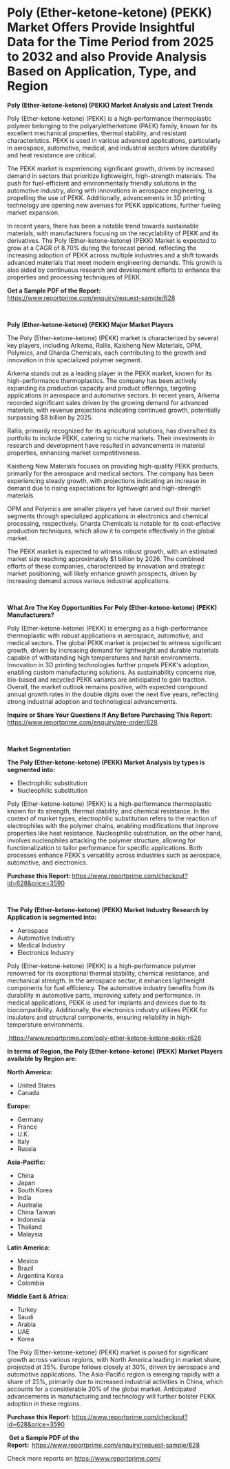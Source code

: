 <p><h1>Poly (Ether-ketone-ketone) (PEKK) Market Offers Provide Insightful Data for the Time Period from 2025 to 2032 and also Provide Analysis Based on Application, Type, and Region</h1></p><p><strong>Poly (Ether-ketone-ketone) (PEKK) Market Analysis and Latest Trends</strong></p>
<p><p>Poly (Ether-ketone-ketone) (PEKK) is a high-performance thermoplastic polymer belonging to the polyaryletherketone (PAEK) family, known for its excellent mechanical properties, thermal stability, and resistant characteristics. PEKK is used in various advanced applications, particularly in aerospace, automotive, medical, and industrial sectors where durability and heat resistance are critical.</p><p>The PEKK market is experiencing significant growth, driven by increased demand in sectors that prioritize lightweight, high-strength materials. The push for fuel-efficient and environmentally friendly solutions in the automotive industry, along with innovations in aerospace engineering, is propelling the use of PEKK. Additionally, advancements in 3D printing technology are opening new avenues for PEKK applications, further fueling market expansion.</p><p>In recent years, there has been a notable trend towards sustainable materials, with manufacturers focusing on the recyclability of PEKK and its derivatives. The Poly (Ether-ketone-ketone) (PEKK) Market is expected to grow at a CAGR of 8.70% during the forecast period, reflecting the increasing adoption of PEKK across multiple industries and a shift towards advanced materials that meet modern engineering demands. This growth is also aided by continuous research and development efforts to enhance the properties and processing techniques of PEKK.</p></p>
<p><strong>Get a Sample PDF of the Report:&nbsp;</strong> <a href="https://www.reportprime.com/enquiry/request-sample/628?utm_campaign=3439&utm_medium=2&utm_source=Github&utm_content=ia&utm_term=18032025&utm_id=poly-ether-ketone-ketone-pekk">https://www.reportprime.com/enquiry/request-sample/628</a></p>
<p>&nbsp;</p>
<p><strong>Poly (Ether-ketone-ketone) (PEKK) Major Market Players</strong></p>
<p><p>The Poly (Ether-ketone-ketone) (PEKK) market is characterized by several key players, including Arkema, Rallis, Kaisheng New Materials, OPM, Polymics, and Gharda Chemicals, each contributing to the growth and innovation in this specialized polymer segment.</p><p>Arkema stands out as a leading player in the PEKK market, known for its high-performance thermoplastics. The company has been actively expanding its production capacity and product offerings, targeting applications in aerospace and automotive sectors. In recent years, Arkema recorded significant sales driven by the growing demand for advanced materials, with revenue projections indicating continued growth, potentially surpassing $8 billion by 2025.</p><p>Rallis, primarily recognized for its agricultural solutions, has diversified its portfolio to include PEKK, catering to niche markets. Their investments in research and development have resulted in advancements in material properties, enhancing market competitiveness.</p><p>Kaisheng New Materials focuses on providing high-quality PEKK products, primarily for the aerospace and medical sectors. The company has been experiencing steady growth, with projections indicating an increase in demand due to rising expectations for lightweight and high-strength materials.</p><p>OPM and Polymics are smaller players yet have carved out their market segments through specialized applications in electronics and chemical processing, respectively. Gharda Chemicals is notable for its cost-effective production techniques, which allow it to compete effectively in the global market.</p><p>The PEKK market is expected to witness robust growth, with an estimated market size reaching approximately $1 billion by 2026. The combined efforts of these companies, characterized by innovation and strategic market positioning, will likely enhance growth prospects, driven by increasing demand across various industrial applications.</p></p>
<p>&nbsp;</p>
<p><strong>What Are The Key Opportunities For Poly (Ether-ketone-ketone) (PEKK) Manufacturers?</strong></p>
<p><p>Poly (Ether-ketone-ketone) (PEKK) is emerging as a high-performance thermoplastic with robust applications in aerospace, automotive, and medical sectors. The global PEKK market is projected to witness significant growth, driven by increasing demand for lightweight and durable materials capable of withstanding high temperatures and harsh environments. Innovation in 3D printing technologies further propels PEKK's adoption, enabling custom manufacturing solutions. As sustainability concerns rise, bio-based and recycled PEKK variants are anticipated to gain traction. Overall, the market outlook remains positive, with expected compound annual growth rates in the double digits over the next five years, reflecting strong industrial adoption and technological advancements.</p></p>
<p><strong>Inquire or Share Your Questions If Any Before Purchasing This Report:</strong> <a href="https://www.reportprime.com/enquiry/pre-order/628?utm_campaign=3439&utm_medium=2&utm_source=Github&utm_content=ia&utm_term=18032025&utm_id=poly-ether-ketone-ketone-pekk">https://www.reportprime.com/enquiry/pre-order/628</a></p>
<p>&nbsp;</p>
<p><strong>Market Segmentation</strong></p>
<p><strong>The Poly (Ether-ketone-ketone) (PEKK) Market Analysis by types is segmented into:</strong></p>
<p><ul><li>Electrophilic substitution</li><li>Nucleophilic substitution</li></ul></p>
<p><p>Poly (Ether-ketone-ketone) (PEKK) is a high-performance thermoplastic known for its strength, thermal stability, and chemical resistance. In the context of market types, electrophilic substitution refers to the reaction of electrophiles with the polymer chains, enabling modifications that improve properties like heat resistance. Nucleophilic substitution, on the other hand, involves nucleophiles attacking the polymer structure, allowing for functionalization to tailor performance for specific applications. Both processes enhance PEKK's versatility across industries such as aerospace, automotive, and electronics.</p></p>
<p><strong>Purchase this Report:&nbsp;</strong><a href="https://www.reportprime.com/checkout?id=628&price=3590&utm_campaign=3439&utm_medium=2&utm_source=Github&utm_content=ia&utm_term=18032025&utm_id=poly-ether-ketone-ketone-pekk">https://www.reportprime.com/checkout?id=628&price=3590</a></p>
<p>&nbsp;</p>
<p><strong>The Poly (Ether-ketone-ketone) (PEKK) Market Industry Research by Application is segmented into:</strong></p>
<p><ul><li>Aerospace</li><li>Automotive Industry</li><li>Medical Industry</li><li>Electronics Industry</li></ul></p>
<p><p>Poly (Ether-ketone-ketone) (PEKK) is a high-performance polymer renowned for its exceptional thermal stability, chemical resistance, and mechanical strength. In the aerospace sector, it enhances lightweight components for fuel efficiency. The automotive industry benefits from its durability in automotive parts, improving safety and performance. In medical applications, PEKK is used for implants and devices due to its biocompatibility. Additionally, the electronics industry utilizes PEKK for insulators and structural components, ensuring reliability in high-temperature environments.</p></p>
<p><a href="https://www.reportprime.com/poly-ether-ketone-ketone-pekk-r628?utm_campaign=3439&utm_medium=2&utm_source=Github&utm_content=ia&utm_term=18032025&utm_id=poly-ether-ketone-ketone-pekk">&nbsp;https://www.reportprime.com/poly-ether-ketone-ketone-pekk-r628</a></p>
<p><strong>In terms of Region, the Poly (Ether-ketone-ketone) (PEKK) Market Players available by Region are:</strong></p>
<p>
    <p> <strong> North America: </strong>
        <ul>
            <li>United States</li>
            <li>Canada</li>
        </ul>
        </p> 
    <p> <strong> Europe: </strong>
        <ul>
            <li>Germany</li>
            <li>France</li>
            <li>U.K.</li>
            <li>Italy</li>
            <li>Russia</li>
        </ul>
        </p> 
    <p> <strong> Asia-Pacific: </strong>
        <ul>
            <li>China</li>
            <li>Japan</li>
            <li>South Korea</li>
            <li>India</li>
            <li>Australia</li>
            <li>China Taiwan</li>
            <li>Indonesia</li>
            <li>Thailand</li>
            <li>Malaysia</li>
        </ul>
        </p> 
    <p> <strong> Latin America: </strong>
        <ul>
            <li>Mexico</li>
            <li>Brazil</li>
            <li>Argentina Korea</li>
            <li>Colombia</li>
        </ul>
        </p> 
    <p> <strong> Middle East & Africa: </strong>
        <ul>
            <li>Turkey</li>
            <li>Saudi</li>
            <li>Arabia</li>
            <li>UAE</li>
            <li>Korea</li>
        </ul>
    </p>
    </p>
<p><p>The Poly (Ether-ketone-ketone) (PEKK) market is poised for significant growth across various regions, with North America leading in market share, projected at 35%. Europe follows closely at 30%, driven by aerospace and automotive applications. The Asia-Pacific region is emerging rapidly with a share of 25%, primarily due to increased industrial activities in China, which accounts for a considerable 20% of the global market. Anticipated advancements in manufacturing and technology will further bolster PEKK adoption in these regions.</p></p>
<p><strong>Purchase this Report: </strong><a href="https://www.reportprime.com/checkout?id=628&price=3590&utm_campaign=3439&utm_medium=2&utm_source=Github&utm_content=ia&utm_term=18032025&utm_id=poly-ether-ketone-ketone-pekk">https://www.reportprime.com/checkout?id=628&price=3590</a></p>
<p>&nbsp;<strong>Get a Sample PDF of the Report:&nbsp;&nbsp;</strong><a href="https://www.reportprime.com/enquiry/request-sample/628?utm_campaign=3439&utm_medium=2&utm_source=Github&utm_content=ia&utm_term=18032025&utm_id=poly-ether-ketone-ketone-pekk">https://www.reportprime.com/enquiry/request-sample/628</a></p>
<p><strong></strong></p>
<p>Check more reports on <a href="https://www.reportprime.com/?utm_campaign=3439&utm_medium=2&utm_source=Github&utm_content=ia&utm_term=18032025&utm_id=poly-ether-ketone-ketone-pekk">https://www.reportprime.com/</a></p>